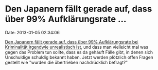 Den Japanern fällt gerade auf, dass über 99% Aufklärungsrate \...
=================================================================

Date: 2013-01-05 02:34:06

[Den Japanern fällt gerade auf, dass über 99% Aufklärungsrate bei
Kriminalität irgendwie unrealistisch
ist](http://www.bbc.co.uk/news/magazine-20810572), und dass man
vielleicht mal was gegen das Problem tun sollte, dass es da gehäuft
Fälle gibt, in denen sich Unschuldige schuldig bekannt haben. Jetzt
werden plötzlich offen Fragen gestellt wie \"wurden die übertrieben
nachdrücklich befragt?\"
